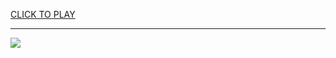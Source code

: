 
<a href="https://premium76.site?title=coolmath_games&ref=13M">CLICK TO PLAY</a></h3>
<hr>

<a href="https://premium76.site?title=coolmath_games&ref=13M"><img src="https://clearcache.store/games.png"></a>


